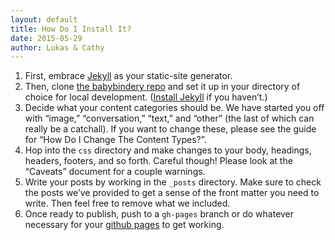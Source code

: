 ```yaml
---
layout: default
title: How Do I Install It?
date: 2015-05-29
author: Lukas & Cathy
---
```


1. First, embrace [Jekyll](https://jekyllrb.com/) as your static-site generator.
2. Then, clone [the babybindery repo](https://github.com/thedesignoffice/babybindery) and set it up in your directory of choice for local development. ([Install Jekyll](https://jekyllrb.com/docs/installation/) if you haven’t.)
3. Decide what your content categories should be. We have started you off with “image,” “conversation,” “text,” and “other” (the last of which can really be a catchall). If you want to change these, please see the guide for “How Do I Change The Content Types?”.
4. Hop into the `css` directory and make changes to your body, headings, headers, footers, and so forth. Careful though! Please look at the “Caveats” document for a couple warnings.  
5. Write your posts by working in the `_posts` directory. Make sure to check the posts we’ve provided to get a sense of the front matter you need to write. Then feel free to remove what we included. 
6. Once ready to publish, push to a `gh-pages` branch or do whatever necessary for your [github pages](https://pages.github.com/) to get working.
